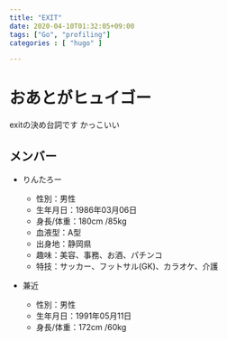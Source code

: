 ```yaml
---
title: "EXIT"
date: 2020-04-10T01:32:05+09:00
tags: ["Go", "profiling"]
categories : [ "hugo" ]

---
```

# おあとがヒュイゴー
exitの決め台詞です
かっこいい
## メンバー
- りんたろー
	- 性別：男性
	- 生年月日：1986年03月06日
	- 身長/体重：180cm /85kg
	- 血液型：A型
	- 出身地：静岡県 
	- 趣味：美容、事務、お酒、パチンコ
	- 特技：サッカー、フットサル(GK)、カラオケ、介護



- 兼近
	- 性別：男性
	- 生年月日：1991年05月11日
	- 身長/体重：172cm /60kg